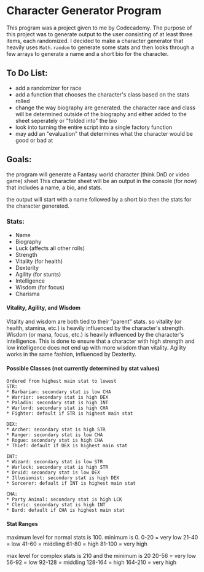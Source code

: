 # Character Generator Program
This program was a project given to me by Codecademy. The purpose of this project was to generate output to the user consisting of at least three items, each randomized. I decided to make a character generator that heavily uses `Math.random` to generate some stats and then looks through a few arrays to generate a name and a short bio for the character.

## To Do List:
  * add a randomizer for race
  * add a function that chooses the character's class based on the stats rolled
  * change the way biography are generated. the character race and class will be determined outside of the biography and either added to the sheet seperately or "folded into" the bio
  * look into turning the entire script into a single factory function
  * may add an "evaluation" that determines what the character would be good or bad at


## Goals:
the program will generate a Fantasy world character (think DnD or video game) sheet
This character sheet will be an output in the console (for now) that includes a name, a bio, and stats.

the output will start with a name followed by a short bio then the stats for the character generated.

### Stats:
  * Name
  * Biography
  * Luck (affects all other rolls)
  * Strength
  * Vitality (for health)
  * Dexterity
  * Agility (for stunts)
  * Intelligence
  * Wisdom (for focus)
  * Charisma

  #### Vitality, Agility, and Wisdom
  Vitality and wisdom are both tied to their "parent" stats. so vitality (or health, stamina, etc.) is heavily influenced by the character's strength. Wisdom (or mana, focus, etc.) is heavily influenced by the character's intelligence. This is done to ensure that a character with high strength and low intelligence does not end up with more wisdom than vitality. Agility works in the same fashion, influenced by Dexterity.

  #### Possible Classes (not currently determined by stat values)

    Ordered from highest main stat to lowest
    STR:
    * Barbarian: secondary stat is low CHA
    * Warrior: secondary stat is high DEX
    * Paladin: secondary stat is high INT
    * Warlord: secondary stat is high CHA
    * Fighter: default if STR is highest main stat

    DEX:
    * Archer: secondary stat is high STR
    * Ranger: secondary stat is low CHA
    * Rogue: secondary stat is high CHA
    * Thief: default if DEX is highest main stat

    INT:
    * Wizard: secondary stat is low STR
    * Warlock: secondary stat is high STR
    * Druid: secondary stat is low DEX
    * Illusionist: secondary stat is high DEX
    * Sorcerer: default if INT is highest main stat

    CHA:
    * Party Animal: secondary stat is high LCK
    * Cleric: secondary stat is high INT
    * Bard: default if CHA is highest main stat
    

#### Stat Ranges
  maximum level for normal stats is 100. minimum is 0.
  0-20 = very low
  21-40 = low
  41-60 = middling
  61-80 = high
  81-100 = very high

  max level for complex stats is 210 and the minimum is 20
  20-56 = very low
  56-92 = low
  92-128 = middling
  128-164 = high
  164-210 = very high